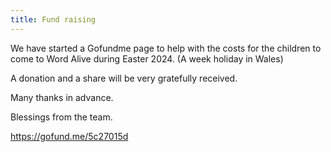 ```yaml
---
title: Fund raising
---
```

We have started a Gofundme page to help with the costs for the children to come to Word Alive during Easter 2024. (A week holiday in Wales)

A donation and a share will be very gratefully received.

M﻿any thanks in advance.

Blessings from the team.

https://gofund.me/5c27015d
